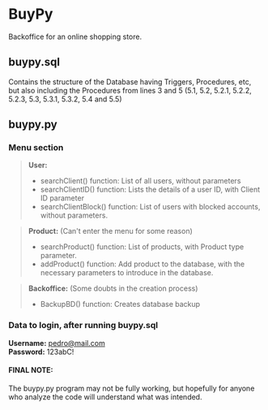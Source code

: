 # BuyPy

Backoffice for an online shopping store.

## buypy.sql
Contains the structure of the Database having Triggers, Procedures, etc, but also including the Procedures from lines 3 and 5 (5.1, 5.2, 5.2.1, 5.2.2, 5.2.3, 5.3, 5.3.1, 5.3.2, 5.4 and 5.5)

## buypy.py
### Menu section
> **User:**
> - searchClient() function: List of all users, without parameters
> - searchClientID() function: Lists the details of a user ID, with Client ID parameter
> - searchClientBlock() function: List of users with blocked accounts, without parameters.

> **Product:** (Can't enter the menu for some reason)
> - searchProduct() function: List of products, with Product type parameter.
> - addProduct() function: Add product to the database, with the necessary parameters to introduce in the database.

> **Backoffice:** (Some doubts in the creation process)
> - BackupBD() function: Creates database backup

### Data to login, after running buypy.sql

**Username:** pedro@mail.com <br>
**Password:** 123abC!

#### FINAL NOTE:
The buypy.py program may not be fully working, but hopefully for anyone who analyze the code will understand what was intended.
